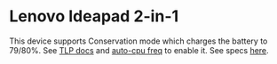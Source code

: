 # Lenovo Ideapad 2-in-1

This device supports Conservation mode which charges the battery to 79/80%. See [TLP docs](https://linrunner.de/tlp/settings/bc-vendors.html#lenovo-non-thinkpad-series) and [auto-cpu freq](https://github.com/AdnanHodzic/auto-cpufreq?tab=readme-ov-file#battery-charging-thresholds) to enable it. See specs [here](https://psref.lenovo.com/syspool/Sys/PDF/IdeaPad/IdeaPad_5_2_in_1_16AHP9/IdeaPad_5_2_in_1_16AHP9_Spec.pdf).

